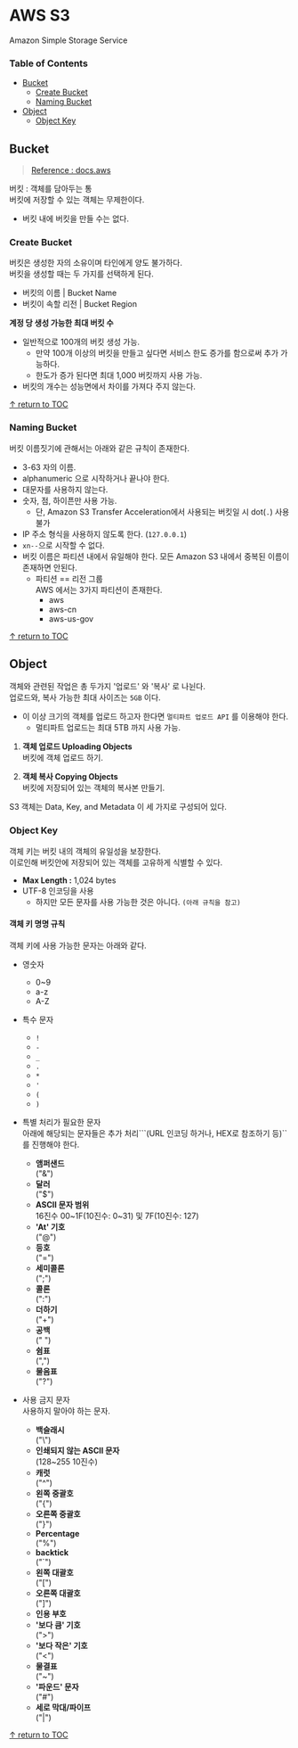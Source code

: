 # AWS S3
Amazon Simple Storage Service

### Table of Contents
* [Bucket](#bucket)
    * [Create Bucket](#create-bucket)
    * [Naming Bucket](#naming-bucket)
* [Object](#object)
  * [Object Key](#object-key)

## Bucket
> [Reference : docs.aws](https://docs.aws.amazon.com/ko_kr/AmazonS3/latest/dev/UsingBucket.html)  

버킷 : 객체를 담아두는 통  
버킷에 저장할 수 있는 객체는 무제한이다.  
* 버킷 내에 버킷을 만들 수는 없다.



### Create Bucket
버킷은 생성한 자의 소유이며 타인에게 양도 불가하다.  
버킷을 생성할 때는 두 가지를 선택하게 된다.  
* 버킷의 이름 | Bucket Name
* 버킷이 속할 리전 | Bucket Region

**계정 당 생성 가능한 최대 버킷 수**  
* 일반적으로 100개의 버킷 생성 가능.  
    * 만약 100개 이상의 버킷을 만들고 싶다면 서비스 한도 증가를 함으로써 추가 가능하다. 
    * 한도가 증가 된다면 최대 1,000 버킷까지 사용 가능.
* 버킷의 개수는 성능면에서 차이를 가져다 주지 않는다.  

[↑ return to TOC](#table-of-contents)

### Naming Bucket
버킷 이름짓기에 관해서는 아래와 같은 규칙이 존재한다.
* 3-63 자의 이름.
* alphanumeric 으로 시작하거나 끝나야 한다.
* 대문자를 사용하지 않는다.
* 숫자, 점, 하이픈만 사용 가능.  
    * 단, Amazon S3 Transfer Acceleration에서 사용되는 버킷일 시 dot(```.```) 사용 불가
* IP 주소 형식을 사용하지 않도록 한다. (```127.0.0.1```)
* ```xn--```으로 시작할 수 없다.
* 버킷 이름은 파티션 내에서 유일해야 한다. 모든 Amazon S3 내에서 중복된 이름이 존재하면 안된다.
  * 파티션 == 리전 그룹  
    AWS 에서는 3가지 파티션이 존재한다.  
      * aws
      * aws-cn
      * aws-us-gov

[↑ return to TOC](#table-of-contents)


## Object
객체와 관련된 작업은 총 두가지 '업로드' 와 '복사' 로 나뉜다.  
업로드와, 복사 가능한 최대 사이즈는 ```5GB``` 이다.  
* 이 이상 크기의 객체를 업로드 하고자 한다면 ```멀티파트 업로드 API``` 를 이용해야 한다.
  * 멀티파트 업로드는 최대 5TB 까지 사용 가능.


1. **객체 업로드 Uploading Objects**  
  버킷에 객체 업로드 하기.  
    
1. **객체 복사 Copying Objects**  
  버킷에 저장되어 있는 객체의 복사본 만들기.  

S3 객체는 Data, Key, and Metadata 이 세 가지로 구성되어 있다.

 
### Object Key  
객체 키는 버킷 내의 객체의 유일성을 보장한다.  
이로인해 버킷안에 저장되어 있는 객체를 고유하게 식별할 수 있다.  
* **Max Length :** 1,024 bytes
* UTF-8 인코딩을 사용  
  * 하지만 모든 문자를 사용 가능한 것은 아니다. ```(아래 규칙을 참고)```

#### 객체 키 명명 규칙
객체 키에 사용 가능한 문자는 아래와 같다.  
* 영숫자  
  * 0~9
  * a-z
  * A-Z

* 특수 문자
  * ```!```
  * ```-```
  * ```_```
  * ```.```
  * ```*```
  * ```'```
  * ```(```
  * ```)```

* 특별 처리가 필요한 문자  
  아래에 해당되는 문자들은 추가 처리```(URL 인코딩 하거나, HEX로 참조하기 등)``를 진행해야 한다.  
  * **앰퍼샌드**  
    ("&")
  * **달러**  
    ("$")
  * **ASCII 문자 범위**  
    16진수 00~1F(10진수: 0~31) 및 7F(10진수: 127)
  * **'At' 기호**  
    ("@")  
  * **등호**  
    ("=")  
  * **세미콜론**  
    (";")
  * **콜론**  
    (":")
  * **더하기**  
    ("+")
  * **공백**  
    (" ")
  * **쉼표**  
    (",")
  * **물음표**  
    ("?")

* 사용 금지 문자  
  사용하지 말아야 하는 문자.  
  * **백슬래시**  
    ("\\")
  * **인쇄되지 않는 ASCII 문자**  
    (128~255 10진수)
  * **캐럿**  
    ("^")
  * **왼쪽 중괄호**  
    ("{")
  * **오른쪽 중괄호**  
    ("}")
  * **Percentage**  
    ("%")
  * **backtick**  
    ("`")
  * **왼쪽 대괄호**  
    ("[")
  * **오른쪽 대괄호**  
    ("]")
  * **인용 부호**
  * **'보다 큼' 기호**  
    (">")
  * **'보다 작은' 기호**  
    ("<")
  * **물결표**  
    ("~")
  * **'파운드' 문자**  
    ("#")
  * **세로 막대/파이프**  
    ("|")


[↑ return to TOC](#table-of-contents) 